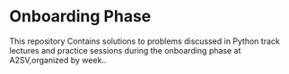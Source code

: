 # Onboarding Phase 
This repository Contains solutions to problems discussed in Python track lectures and practice sessions during the onboarding phase at A2SV,organized by week..
